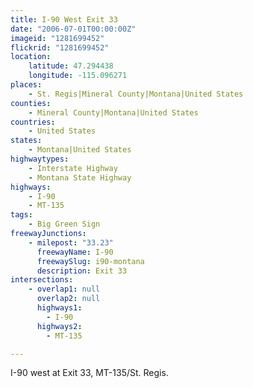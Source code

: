 ```yaml
---
title: I-90 West Exit 33
date: "2006-07-01T00:00:00Z"
imageid: "1281699452"
flickrid: "1281699452"
location:
    latitude: 47.294438
    longitude: -115.096271
places:
    - St. Regis|Mineral County|Montana|United States
counties:
    - Mineral County|Montana|United States
countries:
    - United States
states:
    - Montana|United States
highwaytypes:
    - Interstate Highway
    - Montana State Highway
highways:
    - I-90
    - MT-135
tags:
    - Big Green Sign
freewayJunctions:
    - milepost: "33.23"
      freewayName: I-90
      freewaySlug: i90-montana
      description: Exit 33
intersections:
    - overlap1: null
      overlap2: null
      highways1:
        - I-90
      highways2:
        - MT-135

---
```

I-90 west at Exit 33, MT-135/St. Regis.